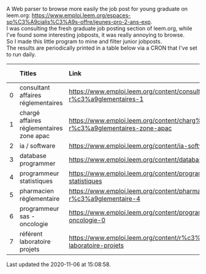 A Web parser to browse more easily the job post for young graduate on leem.org: https://www.emploi.leem.org/espaces-sp%C3%A9cialis%C3%A9s-offre/jeunes-pro-2-ans-exp.  
I was consulting the fresh graduate job posting section of leem.org, while I've found some interesting jobposts, it was really annoying to browse.  
So I made this little program to mine and filter junior jobposts.  
The results are periodically printed in a table below via a CRON that I've set to run daily.  


|    | Titles                                   | Link                                                                                   |   Department |   Time consulted |
|---:|:-----------------------------------------|:---------------------------------------------------------------------------------------|-------------:|-----------------:|
|  0 | consultant affaires réglementaires       | https://www.emploi.leem.org/content/consultant-affaires-r%c3%a9glementaires-1          |           92 |               21 |
|  1 | chargé affaires réglementaires zone apac | https://www.emploi.leem.org/content/charg%c3%a9-affaires-r%c3%a9glementaires-zone-apac |           75 |              296 |
|  2 | ia / software                            | https://www.emploi.leem.org/content/ia-software                                        |           75 |              676 |
|  3 | database programmer                      | https://www.emploi.leem.org/content/database-programmer                                |           92 |             2116 |
|  4 | programmeur statistiques                 | https://www.emploi.leem.org/content/programmeur-statistiques                           |           92 |             2403 |
|  5 | pharmacien réglementaire                 | https://www.emploi.leem.org/content/pharmacien-r%c3%a9glementaire-4                    |           75 |              460 |
|  6 | programmeur sas - oncologie              | https://www.emploi.leem.org/content/programmeur-sas-oncologie-0                        |           75 |              423 |
|  7 | référent laboratoire projets             | https://www.emploi.leem.org/content/r%c3%a9f%c3%a9rent-laboratoire-projets             |           75 |              863 |
  
Last updated the 2020-11-06 at 15:08:58.
